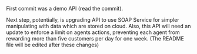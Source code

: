 First commit was a demo API (read the commit).

Next step, potentially, is upgrading API to use SOAP Service for simpler manipulating with data which are stored on cloud. 
Also, this API will need an update to enforce a limit on agents actions, preventing each agent from rewarding more than five customers per day for one week.
(The README file will be edited after these changes)
